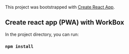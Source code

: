 This project was bootstrapped with [Create React App](https://github.com/facebook/create-react-app).

## Create react app (PWA) with WorkBox

In the project directory, you can run:

### `npm install`

